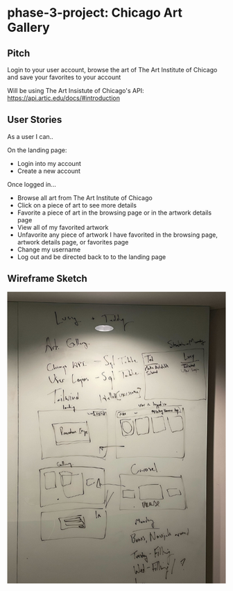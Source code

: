 # phase-3-project: Chicago Art Gallery

## Pitch

Login to your user account, browse the art of The Art Institute of Chicago and save your favorites to your account

Will be using The Art Insistute of Chicago's API: https://api.artic.edu/docs/#introduction

## User Stories

As a user I can..

On the landing page:

- Login into my account
- Create a new account

Once logged in...

- Browse all art from The Art Institute of Chicago
- Click on a piece of art to see more details
- Favorite a piece of art in the browsing page or in the artwork details page
- View all of my favorited artwork
- Unfavorite any piece of artwork I have favorited in the browsing page, artwork details page, or favorites page
- Change my username
- Log out and be directed back to to the landing page

## Wireframe Sketch

<img src='./GallerySketches.jpeg' width=700>
